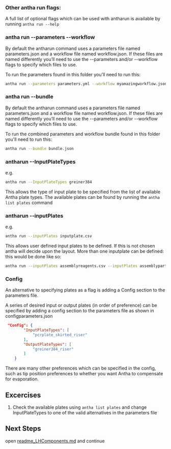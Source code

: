 ### Other antha run flags:
 
A full list of optional flags which can be used with antharun is available by running ```antha run --help```

### antha run --parameters --workflow

By default the antharun command uses a parameters file named parameters.json and a workflow file named workflow.json. 
If these files are named differently you’ll need to use the --parameters and/or --workflow flags to specify which files to use.


To run the parameters found in this folder you'll need to run this:

```bash
antha run --parameters parameters.yml --workflow myamazingworkflow.json
```

### antha run --bundle 

By default the antharun command uses a parameters file named parameters.json and a workflow file named workflow.json. 
If these files are named differently you’ll need to use the --parameters and/or --workflow flags to specify which files to use.


To run the combined parameters and workflow bundle found in this folder you'll need to run this:


```bash
antha run --bundle bundle.json 
```


### antharun --InputPlateTypes

e.g. 
```bash
antha run --InputPlateTypes greiner384
```

This allows the type of input plate to be specified from the list of available Antha plate types. 
The available plates can be found by running the ```antha list plates``` command

 

### antharun --inputPlates 

e.g. 
```bash
antha run --inputPlates inputplate.csv 
```

This allows user defined input plates to be defined. If this is not chosen antha will decide upon the layout.
More than one inputplate can be defined: this would be done like so:

```bash
antha run --inputPlates assemblyreagents.csv --inputPlates assemblyparts.csv
```


### Config

An alternative to specifying plates as a flag is adding a Config section to the parameters file.

A series of desired input or output plates (in order of preference) can be specified by adding a config section to the parameters file as shown in configparameters.json

```json
 "Config": {
        "InputPlateTypes": [
            "pcrplate_skirted_riser"
        ],
        "OutputPlateTypes": [
            "greiner384_riser"
        ]
    }
```
There are many other preferences which can be specified in the config, such as tip position preferences to whether you want Antha to compensate for evaporation. 	
	
## Excercises

1. Check the available plates using ```antha list plates``` and change InputPlateTypes to one of the valid alternatives in the parameters file

## Next Steps
open [readme_LHComponents.md](readme_LHComponent.md) and continue
